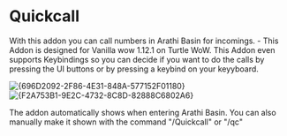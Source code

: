 # Quickcall
With this addon you can call numbers in Arathi Basin for incomings. - This Addon is designed for Vanilla wow 1.12.1 on Turtle WoW.
This Addon even supports Keybindings so you can decide if you want to do the calls by pressing the UI buttons or by pressing a keybind on your keyyboard.

![{696D2092-2F86-4E31-848A-577152F01180}](https://github.com/user-attachments/assets/41db66a4-cc0f-4efb-b5ec-73eef0ee26be) 
![{F2A753B1-9E2C-4732-8C8D-82888C6802A6}](https://github.com/user-attachments/assets/866e6d75-2476-4d66-a0a8-e40c6ead6f73)


The addon automatically shows when entering Arathi Basin.
You can also manually make it shown with the command "/Quickcall" or "/qc"
